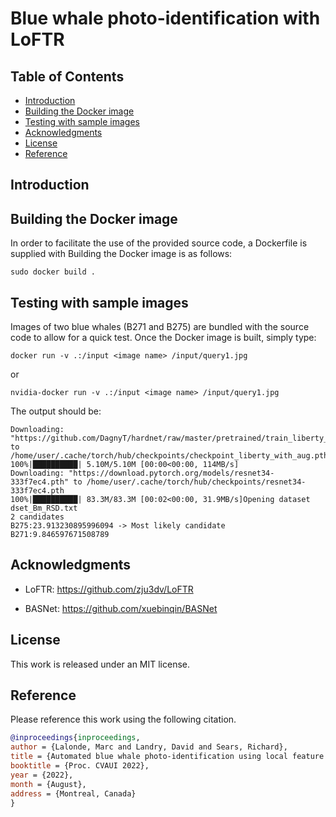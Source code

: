 # Blue whale photo-identification with LoFTR <!-- omit in toc -->

## Table of Contents <!-- omit in toc -->

- [Introduction](#introduction)
- [Building the Docker image](#building-the-docker-image)
- [Testing with sample images](#testing-with-sample-images)
- [Acknowledgments](#acknowledgments)
- [License](#license)
- [Reference](#reference)

## Introduction

## Building the Docker image

In order to facilitate the use of the provided source code, a Dockerfile is supplied with
Building the Docker image is as follows:

```shell
sudo docker build .
```

## Testing with sample images

Images of two blue whales (B271 and B275) are bundled with the source code to allow for a quick test. Once the Docker image is built, simply type:
```shell
docker run -v .:/input <image name> /input/query1.jpg
```
or
```shell
nvidia-docker run -v .:/input <image name> /input/query1.jpg
```

The output should be:
```
Downloading: "https://github.com/DagnyT/hardnet/raw/master/pretrained/train_liberty_with_aug/checkpoint_liberty_with_aug.pth" to /home/user/.cache/torch/hub/checkpoints/checkpoint_liberty_with_aug.pth
100%|██████████| 5.10M/5.10M [00:00<00:00, 114MB/s]
Downloading: "https://download.pytorch.org/models/resnet34-333f7ec4.pth" to /home/user/.cache/torch/hub/checkpoints/resnet34-333f7ec4.pth
100%|██████████| 83.3M/83.3M [00:02<00:00, 31.9MB/s]Opening dataset dset_Bm_RSD.txt
2 candidates
B275:23.913230895996094 -> Most likely candidate
B271:9.846597671508789 
```

## Acknowledgments

* LoFTR: https://github.com/zju3dv/LoFTR

* BASNet: https://github.com/xuebinqin/BASNet

## License

This work is released under an MIT license.

## Reference

Please reference this work using the following citation.

```bibtex
@inproceedings{inproceedings,
author = {Lalonde, Marc and Landry, David and Sears, Richard},
title = {Automated blue whale photo-identification using local feature matching},
booktitle = {Proc. CVAUI 2022},
year = {2022},
month = {August}, 
address = {Montreal, Canada}
}
```


